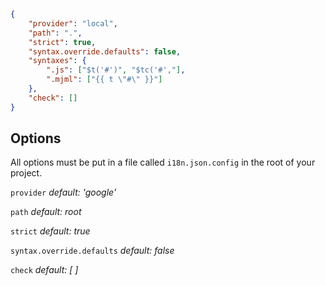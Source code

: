 ```json
{
	"provider": "local",
	"path": ".",
	"strict": true,
	"syntax.override.defaults": false,
	"syntaxes": {
		".js": ["$t('#')", "$tc('#',"],
		".mjml": ["{{ t \"#\" }}"]
	},
	"check": []
}
```

## Options

All options must be put in a file called `i18n.json.config` in the root of your project.

`provider` _default: 'google'_

`path` _default: root_

`strict` _default: true_

`syntax.override.defaults` _default: false_

`check` _default: [ ]_
